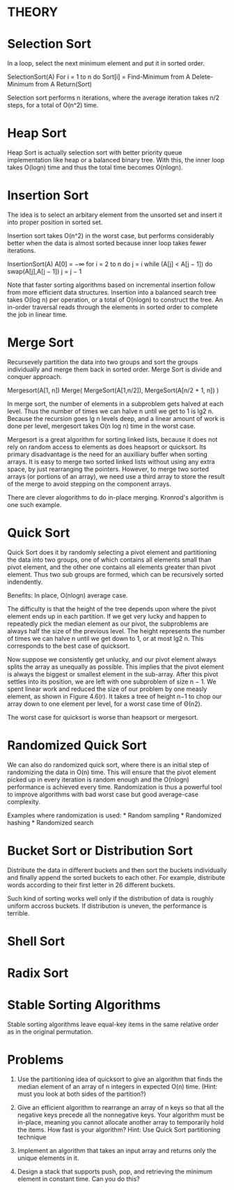 THEORY
======

Selection Sort
==============
In a loop, select the next minimum element and put it in sorted order.

SelectionSort(A)
    For i = 1 to n do
    Sort[i] = Find-Minimum from A
    Delete-Minimum from A
    Return(Sort)


Selection sort performs n iterations, where the average iteration takes n/2
steps, for a total of O(n^2) time.


Heap Sort
=========
Heap Sort is actually selection sort with better priority queue implementation
like heap or a balanced binary tree. With this, the inner loop takes O(logn)
time and thus the total time becomes O(nlogn).


Insertion Sort
==============
The idea is to select an arbitary element from the unsorted set and insert it
into proper position in sorted set.

Insertion sort takes O(n^2) in the worst case, but performs considerably better
when the data is almost sorted because inner loop takes fewer iterations.

InsertionSort(A)
    A[0] = −∞
    for i = 2 to n do
        j = i
        while (A[j] < A[j − 1]) do
            swap(A[j],A[j − 1])
            j = j − 1


Note that faster sorting algorithms based on incremental insertion follow from
more efficient data structures. Insertion into a balanced search tree takes
O(log n) per operation, or a total of O(nlogn) to construct the tree. An in-order
traversal reads through the elements in sorted order to complete the job in
linear time.


Merge Sort
==========
Recursevely partition the data into two groups and sort the groups individually
and merge them back in sorted order. Merge Sort is divide and conquer approach.

Mergesort(A[1, n])
    Merge( MergeSort(A[1,n/2]), MergeSort(A[n/2 + 1, n]) )


In merge sort, the number of elements in a subproblem gets halved at each level.
Thus the number of times we can halve n until we get to 1 is lg2 n. Because the
recursion goes lg n levels deep, and a linear amount of work is done per level,
mergesort takes O(n log n) time in the worst case.

Mergesort is a great algorithm for sorting linked lists, because it does not
rely on random access to elements as does heapsort or quicksort. Its primary
disadvantage is the need for an auxilliary buffer when sorting arrays. It is
easy to merge two sorted linked lists without using any extra space, by just
rearranging the pointers. However, to merge two sorted arrays (or portions
of an array), we need use a third array to store the result of the merge to
avoid stepping on the component arrays.

There are clever alogorithms to do in-place merging. Kronrod's algorithm is
one such example.


Quick Sort
==========
Quick Sort does it by randomly selecting a pivot element and partitioning the
data into two groups, one of which contains all elements small than pivot
element, and the other one contains all elements greater than pivot element.
Thus two sub groups are formed, which can be recursively sorted indendently.

Benefits: In place, O(nlogn) average case.


The difficulty is that the height of the tree depends upon where the pivot
element ends up in each partition. If we get very lucky and happen to repeatedly
pick the median element as our pivot, the subproblems are always half the size
of the previous level. The height represents the number of times we can halve n
until we get down to 1, or at most lg2 n. This corresponds to the best case of
quicksort.

Now suppose we consistently get unlucky, and our pivot element always splits
the array as unequally as possible. This implies that the pivot element is always
the biggest or smallest element in the sub-array. After this pivot settles into its
position, we are left with one subproblem of size n − 1. We spent linear work and
reduced the size of our problem by one measly element, as shown in Figure 4.6(r).
It takes a tree of height n−1 to chop our array down to one element per level, for
a worst case time of Θ(n2).

The worst case for quicksort is worse than heapsort or mergesort.


Randomized Quick Sort
=====================
We can also do randomized quick sort, where there is an initial step of
randomizing the data in O(n) time. This will ensure that the pivot element
picked up in every iteration is random enough and the O(nlogn) performance is
achieved every time. Randomization is thus a powerful tool to improve algorithms
with bad worst case but good average-case complexity.

Examples where randomization is used:
    * Random sampling
    * Randomized hashing
    * Randomized search


Bucket Sort or Distribution Sort
================================
Distribute the data in different buckets and then sort the buckets individually
and finally append the sorted buckets to each other. For example, distribute words
according to their first letter in 26 different buckets.

Such kind of sorting works well only if the distribution of data is roughly uniform
accross buckets. If distribution is uneven, the performance is terrible.


Shell Sort
==========


Radix Sort
==========


Stable Sorting Algorithms
=========================
Stable sorting algorithms leave equal-key items in the same relative order as in
the original permutation.



Problems
========


1. Use the partitioning idea of quicksort to give an algorithm that finds the median
element of an array of n integers in expected O(n) time. (Hint: must you look at
both sides of the partition?)

2. Give an efficient algorithm to rearrange an array of n keys so that all the
negative keys precede all the nonnegative keys. Your algorithm must be in-place,
meaning you cannot allocate another array to temporarily hold the items. How fast
is your algorithm? Hint: Use Quick Sort partitioning technique

3. Implement an algorithm that takes an input array and returns only the unique
elements in it.

4. Design a stack that supports push, pop, and retrieving the minimum element
in constant time. Can you do this?


